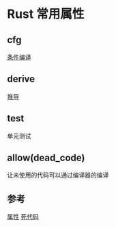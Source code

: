 # Rust 常用属性

## cfg

[条件编译](https://wiki.jikexueyuan.com/project/rust-1.7/conditional-compilation.html)

## derive
[推导](http://www.rooat.com/trait/derive.html)

## test
单元测试

## allow(dead_code)
让未使用的代码可以通过编译器的编译



## 参考
[属性](https://hardocs.com/d/rustprimer/attr-and-compiler-arg/attribute.html)
[死代码](http://www.rooat.com/attribute/unused.html#%E6%AD%BB%E4%BB%A3%E7%A0%81-dead_code)
